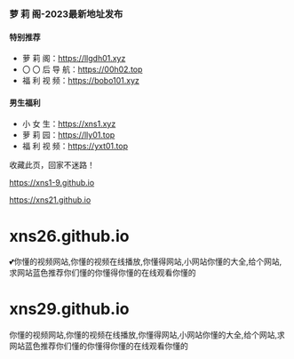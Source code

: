### 萝 莉 阁-2023最新地址发布

#### 特别推荐

* 萝 莉 阁：https://llgdh01.xyz
* 〇 〇 后 导 航：https://00h02.top
* 福 利 视 频：https://bobo101.xyz


#### 男生福利

* 小 女 生：https://xns1.xyz
* 萝 莉 园：https://lly01.top
* 福 利 视 频：https://yxt01.top

收藏此页，回家不迷路！

https://xns1-9.github.io

https://xns21.github.io


# xns26.github.io
💕你懂的视频网站,你懂的视频在线播放,你懂得网站,小网站你懂的大全,给个网站,求网站蓝色推荐你们懂的你懂得你懂的在线观看你懂的


# xns29.github.io
你懂的视频网站,你懂的视频在线播放,你懂得网站,小网站你懂的大全,给个网站,求网站蓝色推荐你们懂的你懂得你懂的在线观看你懂的
